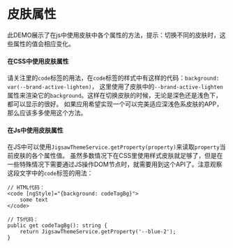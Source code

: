 # 皮肤属性

此DEMO展示了在js中使用皮肤中各个属性的方法，提示：切换不同的皮肤时，这些属性的值会相应变化。

#### 在CSS中使用皮肤属性

请关注里的`code`标签的用法，在`code`标签的样式中有这样的代码：`background: var(--brand-active-lighten)`，
这里使用了皮肤中的`--brand-active-lighten`属性来渲染它的`background`。这样在切换皮肤的时候，无论是深色还是浅色下，都可以显示的很好。
如果应用希望实现一个可以完美适应深浅色系皮肤的APP，那么应该多多使用这个方法。

#### 在Js中使用皮肤属性

在JS中可以使用`JigsawThemeService.getProperty(property)`来读取`property`当前皮肤的各个属性值。
虽然多数情况下在CSS里使用样式皮肤就足够了，但是在一些特殊情况下需要通过JS操作DOM节点时，就需要用到这个API了。注意观察这段文字中的`code`标签的用法：

```
// HTML代码：
<code [ngStyle]="{background: codeTagBg}">
    some text
</code>

// TS代码：
public get codeTagBg(): string {
    return JigsawThemeService.getProperty('--blue-2');
}
```
